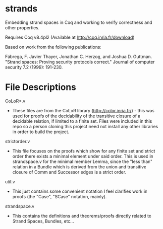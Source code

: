 strands
=======

Embedding strand spaces in Coq and working to verify correctness and other properties.


Requires Coq v8.4pl2
(Available at http://coq.inria.fr/download)


Based on work from the following publications:

Fábrega, F. Javier Thayer, Jonathan C. Herzog, and Joshua D. Guttman. 
  "Strand spaces: Proving security protocols correct." 
  Journal of computer security 7.2 (1999): 191-230.



File Descriptions
=================
CoLoR*.v
- These files are from the CoLoR library (http://color.inria.fr/) - this was used for proofs of the decidability of the transitive closure of a decidable relation, if limited to a finite set. Files were included in this repo so a person cloning this project need not install any other libraries in order to build the project.

strictorder.v
- This file focuses on the proofs which show for any finite set and strict order there exists a minimal element under said order. This is used in strandspace.v for the minimal member Lemma, since the "less than" relation in a Bundle which is derived from the union and transitive closure of Comm and Successor edges is a strict order.

util.v
- This just contains some convenient notation I feel clarifies work in proofs (the "Case", "SCase" notation, mainly).

strandspace.v
- This contains the definitions and theorems/proofs directly related to Strand Spaces, Bundles, etc...